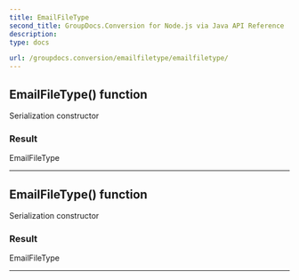 ```yaml
---
title: EmailFileType
second_title: GroupDocs.Conversion for Node.js via Java API Reference
description: 
type: docs

url: /groupdocs.conversion/emailfiletype/emailfiletype/
---
```


## EmailFileType() function
Serialization constructor

### Result
EmailFileType


---


## EmailFileType() function
Serialization constructor

### Result
EmailFileType


---


